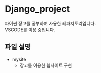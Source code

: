 # Django_project
파이썬 장고를 공부하며 사용한 레파지토리입니다.  
VSCODE를 이용 중입니다.

## 파일 설명
* mysite
  * 장고를 이용한 웹사이트 구현

